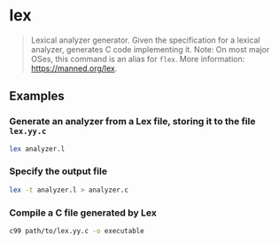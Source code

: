 # lex

> Lexical analyzer generator. Given the specification for a lexical analyzer, generates C code implementing it. Note: On most major OSes, this command is an alias for `flex`. More information: <https://manned.org/lex>.

## Examples

### Generate an analyzer from a Lex file, storing it to the file `lex.yy.c`

```bash
lex analyzer.l
```

### Specify the output file

```bash
lex -t analyzer.l > analyzer.c
```

### Compile a C file generated by Lex

```bash
c99 path/to/lex.yy.c -o executable
```
